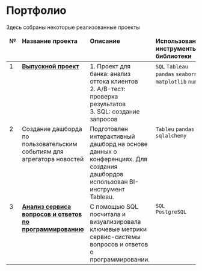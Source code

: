 # Портфолио
Здесь собраны некоторые реализованные проекты

<table>
 <thead valign="top">
    <tr>
       <td><b>№</b></td>
       <td><b>Название проекта</b></td>
       <td><b>Описание</b></td> 
       <td><b>Использованные инструменты и библиотеки</b></td> 
   </tr> 
</thead>
<tbody  valign="top">
    <tr>
       <td>1</td>
   <td>
      <b>
         <a href="https://github.com/galaleksey/portfolio/tree/main/12_final_project">
         Выпускной проект</a>
     </b>
 </td>
 <td>
   1. Проект для банка: анализ оттока клиентов<br>
   2. A/B-тест: проверка результатов<br>
   3. SQL: создание запросов
</td>
<td>
        <code>SQL</code>
        <code>Tableau</code>
        <code>pandas</code>
        <code>seaborn</code>
        <code>matplotlib</code>
        <code>numpy</code>
</td>
</tr>
<tr>
   <td>2</td>
   <td>
         Создание дашборда по пользовательским событиям для агрегатора новостей
 </td>
 <td>
    Подготовлен интерактивный дашборд на основе данных о конференциях. Для создания дашбордов использован BI-инструмент Tableau.
</td>
<td>
        <code>Tableu</code>
        <code>pandas</code><br>
        <code>sqlalchemy</code><br>
</td>
</tr>
<tr>
   <td>3</td>
   <td>
      <b>
         <a href="https://github.com/galaleksey/portfolio/tree/main/03_statistics_telecom">
         Анализ сервиса вопросов и ответов по программированию</a>
     </b>
 </td>
 <td>
    С помощью SQL посчитала и визуализировала ключевые метрики сервис-системы вопросов и ответов о программировании.
</td>
<td>
        <code>SQL</code><br>
        <code>PostgreSQL</code><br>
</td>
</tr>
<tr>
